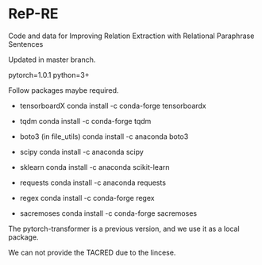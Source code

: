 # ReP-RE
Code and data for Improving Relation Extraction with Relational Paraphrase Sentences

Updated in master branch.

pytorch=1.0.1
python=3+

Follow packages maybe required.

- tensorboardX
conda install -c conda-forge tensorboardx
- tqdm
conda install -c conda-forge tqdm

- boto3  (in file_utils)
conda install -c anaconda boto3
- scipy
conda install -c anaconda scipy
- sklearn
conda install -c anaconda scikit-learn
 
- requests
conda install -c anaconda requests
- regex
conda install -c conda-forge regex
- sacremoses
conda install -c conda-forge sacremoses

The pytorch-transformer is a previous version, and we use it as a local package.

We can not provide the TACRED due to the lincese.
